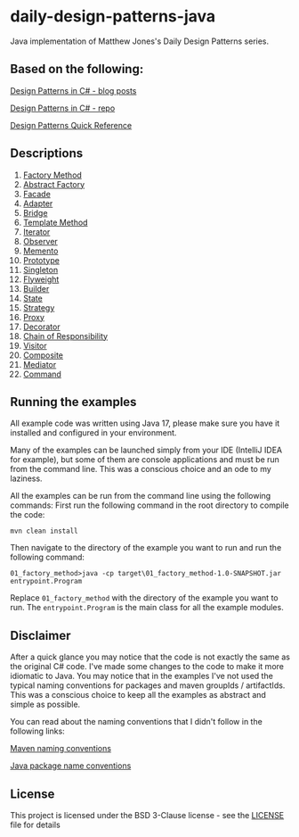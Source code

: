 # daily-design-patterns-java

Java implementation of Matthew Jones's Daily Design Patterns series.

## Based on the following:

[Design Patterns in C# - blog posts](https://exceptionnotfound.net/introducing-the-daily-design-pattern/)

[Design Patterns in C# - repo](https://github.com/exceptionnotfound/DesignPatterns)

[Design Patterns Quick Reference](http://www.mcdonaldland.info/files/designpatterns/designpatternscard.pdf)

## Descriptions

1. [Factory Method](01_factory_method/README.md)
2. [Abstract Factory](02_abstract_factory/README.md)
3. [Facade](03_facade/README.md)
4. [Adapter](04_adapter/README.md)
5. [Bridge](05_bridge/README.md)
6. [Template Method](06_template_method/README.md)
7. [Iterator](07_iterator/README.md)
8. [Observer](08_observer/README.md)
9. [Memento](09_memento/README.md)
10. [Prototype](10_prototype/README.md)
11. [Singleton](11_singleton/README.md)
12. [Flyweight](12_flyweight/README.md)
13. [Builder](13_builder/README.md)
14. [State](14_state/README.md)
15. [Strategy](15_strategy/README.md)
16. [Proxy](16_proxy/README.md)
17. [Decorator](17_decorator/README.md)
18. [Chain of Responsibility](18_chain_of_responsibility/README.md)
19. [Visitor](19_visitor/README.md)
20. [Composite](20_composite/README.md)
21. [Mediator](21_mediator/README.md)
22. [Command](22_command/README.md)

## Running the examples
All example code was written using Java 17, please make sure you have it installed and configured in your environment.

Many of the examples can be launched simply from your IDE (IntelliJ IDEA for example), but some of them are console applications and must be run from the command line.
This was a conscious choice and an ode to my laziness.

All the examples can be run from the command line using the following commands:
First run the following command in the root directory to compile the code:
```
mvn clean install
```
Then navigate to the directory of the example you want to run and run the following command:
```
01_factory_method>java -cp target\01_factory_method-1.0-SNAPSHOT.jar entrypoint.Program
```
Replace `01_factory_method` with the directory of the example you want to run. The `entrypoint.Program` is the main class for all the example modules.

## Disclaimer

After a quick glance you may notice that the code is not exactly the same as the original C# code. I've made some changes to the code to make it more idiomatic to Java.
You may notice that in the examples I've not used the typical naming conventions for packages and maven groupIds / artifactIds. 
This was a conscious choice to keep all the examples as abstract and simple as possible.

You can read about the naming conventions that I didn't follow in the following links:

[Maven naming conventions](https://maven.apache.org/guides/mini/guide-naming-conventions.html)

[Java package name conventions](https://docs.oracle.com/javase/specs/jls/se6/html/packages.html#7.7)

## License

This project is licensed under the BSD 3-Clause license - see the [LICENSE](LICENSE) file for details